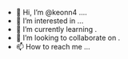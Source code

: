 - 👋 Hi, I’m @keonn4 ....
- 👀 I’m interested in ...
- 🌱 I’m currently learning .
- 💞️ I’m looking to collaborate on .
- 📫 How to reach me ...

<!---
keonn4/keonn4 is a ✨ special ✨ repository because its `README.md` (this file) appears on your GitHub profile.
You can click the Preview link to take a look at your changes.
--->
